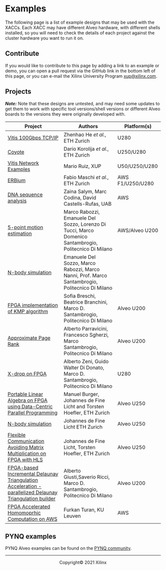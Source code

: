 # Examples

The following page is a list of example designs that may be used with the XACCs. Each XACC may have different Alveo hardware, with different shells installed, so you will need to check the details of each project against the cluster hardware you want to run it on. 

## Contribute

If you would like to contribute to this page by adding a link to an example or demo, you can open a pull request via the GitHub link in the bottom left of this page, or you can e-mail the Xilinx University Program <xup@xilinx.com>. 

## Projects

**_Note:_** Note that these designs are untested, and may need some updates to get them to work with specific tool versions/shell versions or different Alveo boards to the versions they were originally developed with. 

| Project  | Authors   | Platform(s) |
|----------|-----------|-------------|
| [Vitis 100Gbps TCP/IP](https://github.com/fpgasystems/Vitis_with_100Gbps_TCP-IP) | Zhenhao He *et al.*, ETH Zurich | U280 |
| [Coyote](https://github.com/fpgasystems/Coyote) | Dario Korolija *et al.*, ETH Zurich | U250/U280 |
| [Vitis Network Examples](https://github.com/Xilinx/xup_vitis_network_example) | Mario Ruiz, XUP | U50/U250/U280 |
| [ERBium](https://github.com/fpgasystems/erbium) | Fabio Maschi *et al.*, ETH Zurich | AWS F1/U250/U280 |
| [DNA sequence analysis](https://github.com/davidcastells/KmerFilterAWS) | Zaina Salym, Marc Codina, David Castells-Rufas, UAB  |AWS|
| [5-point motion estimation](https://bitbucket.org/necst/xohw18_5points_public/) | Marco Rabozzi, Emanuele Del Sozzo, Lorenzo Di Tucci, Marco Domenico Santambrogio, Politecnico Di Milano | AWS/Alveo U200           |
| [N-body simulation](https://bitbucket.org/necst/xohw17_bibbidin-bobbidyboo_public/) | Emanuele Del Sozzo, Marco Rabozzi, Marco Nanni, Prof. Marco Santambrogio, Politecnico Di Milano ||
| [FPGA implementation of KMP algorithm](https://bitbucket.org/necst/xohw2020_maeve_public) | Sofia Breschi, Beatrice Branchini, Marco D. Santambrogio, Politecnico Di Milano | Alveo U200 |
| [Approximate Page Rank](https://bitbucket.org/necst/xohw2020_approximate-pagerank_public/) | Alberto Parravicini, Francesco Sgherzi, Marco Santambrogio, Politecnico Di Milano |  Alveo U200  |
| [ X-drop on FPGA](https://github.com/albertozeni/XDropXOHW-Public) | Alberto Zeni, Guido Walter Di Donato, Marco D. Santambrogio, Politecnico Di Milano | U280 |
| [Portable Linear Algebra on FPGA using Data-Centric Parallel Programming](https://github.com/manuelburger/daceBLAS_demo) | Manuel Burger, Johannes de Fine Licht and Torsten Hoefler, ETH Zurich | Alveo U250 |
| [N-body simulation](https://github.com/spcl/nbody_hls) | Johannes de Fine Licht ETH Zurich | Alveo U250 |
| [Flexible Communication Avoiding Matrix Multiplication on FPGA with HLS](https://github.com/spcl/gemm_hls) | Johannes de Fine Licht, Torsten Hoefler, ETH Zurich | Alveo U250 |
| [FPGA-based Incremental Delaunay Triangulation Acceleration - parallelized Delaunay Triangulation builder](https://bitbucket.org/necst/xohw2020_fidelta_public) | Alberto Giusti,Saverio Ricci, Marco D. Santambrogio, Politecnico Di Milano | Alveo U200 |
| [FPGA Accelerated Homomoprhic Computation on AWS](https://github.com/KULeuven-COSIC/HEAT) | Furkan Turan, KU Leuven | AWS |



## PYNQ examples

PYNQ Alveo examples can be found on the [PYNQ community](http://www.pynq.io/community.html).



---------------------------------------
<p align="center">Copyright&copy; 2021 Xilinx</p>
